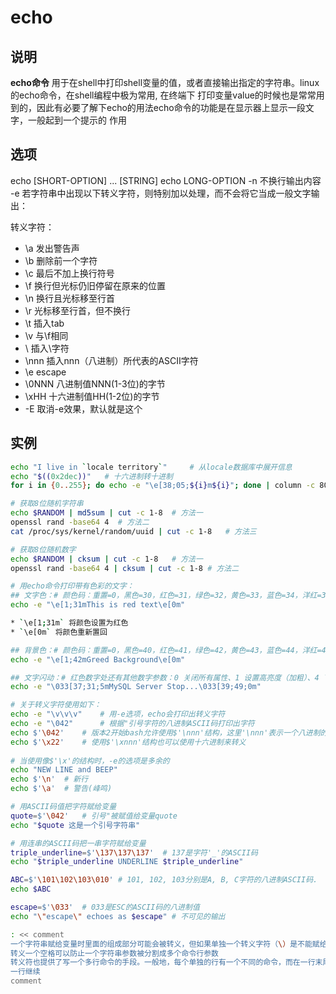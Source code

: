 # **echo**

## 说明

**echo命令** 用于在shell中打印shell变量的值，或者直接输出指定的字符串。linux的echo命令，在shell编程中极为常用, 在终端下
打印变量value的时候也是常常用到的，因此有必要了解下echo的用法echo命令的功能是在显示器上显示一段文字，一般起到一个提示的
作用

## 选项

echo [SHORT-OPTION] ... [STRING]
echo LONG-OPTION
-n      不换行输出内容
-e      若字符串中出现以下转义字符，则特别加以处理，而不会将它当成一般文字输出：

转义字符：
* \a 发出警告声
* \b 删除前一个字符
* \c 最后不加上换行符号
* \f 换行但光标仍旧停留在原来的位置
* \n 换行且光标移至行首
* \r 光标移至行首，但不换行
* \t 插入tab
* \v 与\f相同
* \\ 插入\字符
* \nnn 插入nnn（八进制）所代表的ASCII字符
* \e escape
* \0NNN 八进制值NNN(1-3位)的字节
* \xHH 十六进制值HH(1-2位)的字节
* -E 取消-e效果，默认就是这个

## 实例

```bash
echo "I live in `locale territory`"     # 从locale数据库中展开信息
echo "$((0x2dec))"   # 十六进制转十进制
for i in {0..255}; do echo -e "\e[38;05;${i}m${i}"; done | column -c 80 -s ' '; echo -e "\e[m"  # 输出256中全部色彩

# 获取8位随机字符串
echo $RANDOM | md5sum | cut -c 1-8  # 方法一
openssl rand -base64 4  # 方法二
cat /proc/sys/kernel/random/uuid | cut -c 1-8   # 方法三

# 获取8位随机数字
echo $RANDOM | cksum | cut -c 1-8   # 方法一
openssl rand -base64 4 | cksum | cut -c 1-8 # 方法二

# 用echo命令打印带有色彩的文字：
## 文字色：# 颜色码：重置=0，黑色=30，红色=31，绿色=32，黄色=33，蓝色=34，洋红=35，青色=36，白色=37
echo -e "\e[1;31mThis is red text\e[0m"

* `\e[1;31m` 将颜色设置为红色
* `\e[0m` 将颜色重新置回

## 背景色：# 颜色码：重置=0，黑色=40，红色=41，绿色=42，黄色=43，蓝色=44，洋红=45，青色=46，白色=47
echo -e "\e[1;42mGreed Background\e[0m"

## 文字闪动：# 红色数字处还有其他数字参数：0 关闭所有属性、1 设置高亮度（加粗）、4 下划线、5 闪烁、7 反显、8 消隐
echo -e "\033[37;31;5mMySQL Server Stop...\033[39;49;0m"

# 关于转义字符使用如下：
echo -e "\v\v\v"    # 用-e选项，echo会打印出转义字符
echo -e "\042"      # 根据"引号字符的八进制ASCII码打印出字符
echo $'\042'    # 版本2开始bash允许使用$'\nnn'结构，这里'\nnn'表示一个八进制的值
echo $'\x22'    # 使用$'\xnnn'结构也可以使用十六进制来转义
 
# 当使用像$'\x'的结构时，-e的选项是多余的
echo "NEW LINE and BEEP"
echo $'\n'  # 新行
echo $'\a'  # 警告(峰鸣)

# 用ASCII码值把字符赋给变量
quote=$'\042'   # 引号"被赋值给变量quote
echo "$quote 这是一个引号字符串"

# 用连串的ASCII码把一串字符赋给变量
triple_underline=$'\137\137\137'  # 137是字符'_'的ASCII码
echo "$triple_underline UNDERLINE $triple_underline"

ABC=$'\101\102\103\010' # 101, 102, 103分别是A, B, C字符的八进制ASCII码.
echo $ABC

escape=$'\033'  # 033是ESC的ASCII码的八进制值
echo "\"escape\" echoes as $escape" # 不可见的输出

: << comment
一个字符串赋给变量时里面的组成部分可能会被转义，但如果单独一个转义字符（\）是不能赋给变量的
转义一个空格可以防止一个字符串参数被分割成多个命令行参数
转义符也提供了写一个多行命令的手段。一般地，每个单独的行有一个不同的命令，而在一行末尾的转义符转义新行符，命令序列则由下
一行继续
comment
```